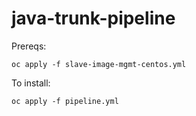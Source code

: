 # java-trunk-pipeline

Prereqs:

    oc apply -f slave-image-mgmt-centos.yml

To install:

    oc apply -f pipeline.yml
